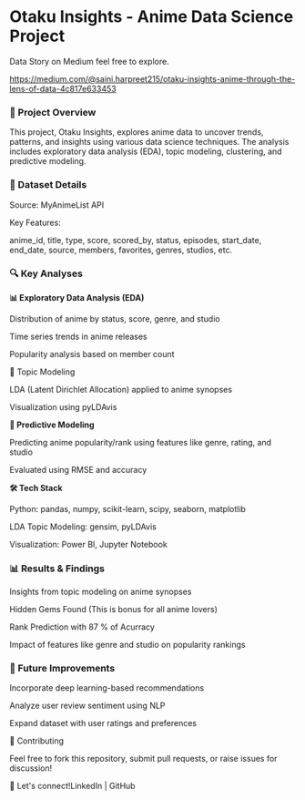 <h1>Otaku Insights - Anime Data Science Project
</h1>

Data Story on Medium feel free to explore.

https://medium.com/@saini.harpreet215/otaku-insights-anime-through-the-lens-of-data-4c817e633453




<h3>📌  Project Overview </h3>

This project, Otaku Insights, explores anime data to uncover trends, patterns, and insights using various data science techniques. The analysis includes exploratory data analysis (EDA), topic modeling, clustering, and predictive modeling.

<h3>📂 Dataset Details</h3>

Source: MyAnimeList API

Key Features:

anime_id, title, type, score, scored_by, status, episodes, start_date, end_date, source, members, favorites, genres, studios, etc.

<h3>🔍 Key Analyses</h3>

<b>📊 Exploratory Data Analysis (EDA)</b>

Distribution of anime by status, score, genre, and studio

Time series trends in anime releases

Popularity analysis based on member count

</b>📖 Topic Modeling</b>

LDA (Latent Dirichlet Allocation) applied to anime synopses

Visualization using pyLDAvis



<b>🔮 Predictive Modeling</b>

Predicting anime popularity/rank using features like genre, rating, and studio

Evaluated using RMSE and accuracy

<b>🛠️ Tech Stack</b>

Python: pandas, numpy, scikit-learn, scipy, seaborn, matplotlib

LDA Topic Modeling: gensim, pyLDAvis

Visualization: Power BI, Jupyter Notebook



<h3>📊 Results & Findings</h3>

Insights from topic modeling on anime synopses

Hidden Gems Found (This is bonus for all anime lovers)

Rank Prediction with 87 % of Acurracy

Impact of features like genre and studio on popularity rankings

<h3>📌 Future Improvements</h3>

Incorporate deep learning-based recommendations

Analyze user review sentiment using NLP

Expand dataset with user ratings and preferences

🤝 Contributing

Feel free to fork this repository, submit pull requests, or raise issues for discussion!

📩 Let's connect!LinkedIn | GitHub

